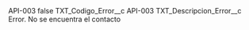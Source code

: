 <?xml version="1.0" encoding="UTF-8"?>
<CustomMetadata xmlns="http://soap.sforce.com/2006/04/metadata" xmlns:xsi="http://www.w3.org/2001/XMLSchema-instance" xmlns:xsd="http://www.w3.org/2001/XMLSchema">
    <label>API-003</label>
    <protected>false</protected>
    <values>
        <field>TXT_Codigo_Error__c</field>
        <value xsi:type="xsd:string">API-003</value>
    </values>
    <values>
        <field>TXT_Descripcion_Error__c</field>
        <value xsi:type="xsd:string">Error. No se encuentra el contacto</value>
    </values>
</CustomMetadata>
